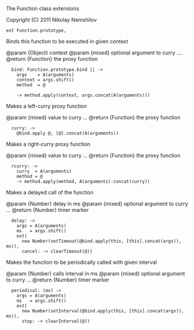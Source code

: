 The Function class extensions

Copyright (C) 2011 Nikolay Nemshilov

```coffee-aside
ext Function.prototype,
```

Binds this function to be executed in given context

@param {Object} context
@param {mixed} optional argument to curry
....
@return {Function} the proxy function

```coffee-aside
  bind: Function.prototype.bind || ->
    args    = A(arguments)
    context = args.shift()
    method  = @

    -> method.apply(context, args.concat(A(arguments)))
```

Makes a left-curry proxy function

@param {mixed} value to curry
...
@return {Function} the proxy function

```coffee-aside
  curry: ->
    @bind.apply @, [@].concat(A(arguments))
```

Makes a right-curry proxy function

@param {mixed} value to curry
...
@return {Function} the proxy function

```coffee-aside
  rcurry: ->
    curry  = A(arguments)
    method = @
    -> method.apply(method, A(arguments).concat(curry))
```

Makes a delayed call of the function

@param {Number} delay in ms
@param {mixed} optional argument to curry
...
@return {Number} timer marker

```coffee-aside
  delay: ->
    args = A(arguments)
    ms   = args.shift()
    ext(
      new Number(setTimeout(@bind.apply(this, [this].concat(args)), ms)),
      cancel: -> clearTimeout(@))
```

Makes the function to be periodically called with given interval

@param {Number} calls interval in ms
@param {mixed} optional argument to curry
...
@return {Number} timer marker


```coffee-aside
  periodical: (ms) ->
    args = A(arguments)
    ms   = args.shift()
    ext(
      new Number(setInterval(@bind.apply(this, [this].concat(args)), ms)),
      stop: -> clearInterval(@))
```
